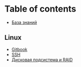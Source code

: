 # Table of contents

* [База знаний](README.md)

## Linux

* [Gitbook](linux/gitbook.md)
* [SSH](linux/ssh.md)
* [Дисковая подсистема и RAID](linux/diskovaya-podsistema-i-raid.md)

